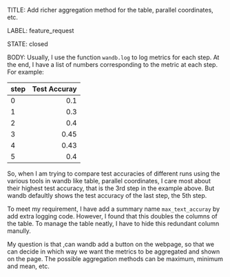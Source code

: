 TITLE:
Add richer aggregation method for the table, parallel coordinates, etc.

LABEL:
feature_request

STATE:
closed

BODY:
Usually, I use the function `wandb.log` to log metrics for each step. At the end, I have a list of numbers corresponding to the metric at each step. For example:

| step | Test Accuray |
| :-----| ----: |
|0|0.1|
|1|0.3|
|2|0.4|
|3|0.45|
|4|0.43|
|5|0.4|

So, when I am trying to compare test accuracies of different runs using the various tools in wandb like table, parallel coordinates, I care most about their highest test accuracy, that is the 3rd step in the example above. But wandb defaultly shows the test accuracy of the last step, the 5th step. 

To meet my requirement, I have add a summary name `max_text_accuray` by add extra logging code. However, I found that this doubles the columns of the table. To manage the table neatly, I have to hide this redundant column manully. 

My question is that ,can wandb add a button on the webpage, so that we can decide in which way we want the metrics to be aggregated and shown on the page. The possible aggregation methods can be maximum, minimum and mean, etc.

